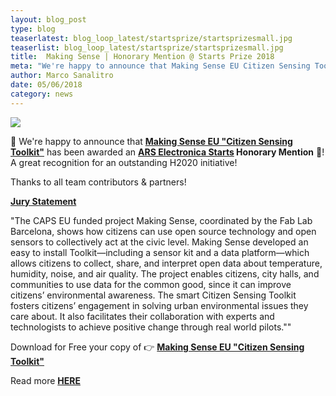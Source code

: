 ```yaml
---
layout: blog_post
type: blog
teaserlatest: blog_loop_latest/startsprize/startsprizesmall.jpg
teaserlist: blog_loop_latest/startsprize/startsprizesmall.jpg
title:  Making Sense | Honorary Mention @ Starts Prize 2018
meta: "We're happy to announce that Making Sense EU Citizen Sensing Toolkit has been awarded an ARS Electronica Starts Honorary Mention!"
author: Marco Sanalitro
date: 05/06/2018 
category: news
---
```


<img src= "http://www.fablabbcn.org/img/blog/blog_loop_latest/startsprize/startsprize1.jpg" align="middle"> 
<br>

📢 We're happy to announce that <strong><a href="http://making-sense.eu/publication_categories/toolkit/">Making Sense EU "Citizen Sensing Toolkit"</a></strong> has been awarded an <strong><a href="https://starts-prize.aec.at/en/making-sense-citizen-sensing-toolkit/">ARS Electronica Starts</a> Honorary Mention</strong> 🥇! 
A great recognition for an outstanding H2020 initiative!

Thanks to all team contributors & partners!

<strong><a href="https://starts-prize.aec.at/en/making-sense-citizen-sensing-toolkit/">Jury Statement</a></strong>

"The CAPS EU funded project Making Sense, coordinated by the Fab Lab Barcelona, shows how citizens can use open source technology and open sensors to collectively act at the civic level. Making Sense developed an easy to install Toolkit—including a sensor kit and a data platform—which allows citizens to collect, share, and interpret open data about temperature, humidity, noise, and air quality. The project enables citizens, city halls, and communities to use data for the common good, since it can improve citizens’ environmental awareness. The smart Citizen Sensing Toolkit fosters citizens’ engagement in solving urban environmental issues they care about. It also facilitates their collaboration with experts and technologists to achieve positive change through real world pilots.""

Download for Free your copy of 👉 <strong><a href="http://making-sense.eu/publication_categories/toolkit/">Making Sense EU "Citizen Sensing Toolkit"</a></strong>

Read more <strong><a href="https://starts-prize.aec.at/en/making-sense-citizen-sensing-toolkit/">HERE</a></strong>




